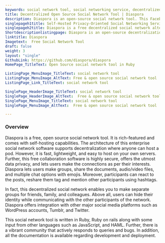 ```yaml
---
keywords: social network tool, social networking service, decentralized social network, enterprise social network software, free collaboration software
title: Decentralized Open Source Social Network Tool | Diaspora
description: Diaspora is an open-source social network tool. This Facebook alternative offers support for media files, chat emojis, hashtags, reshare, mentions and more.
singlepageh1title: Self-Hosted Privacy-Oriented Social Networking Service
singlepageh2title: Diaspora is a free decentralized social network alternative to Facebook. It gives you control over data, social connections and rich communication features.
Shortdescriptionlistingpage: Diaspora is an open-source decentralization social social network tool that supports integration with Twitter, Tumblr and offers powerful features such as data control, Mentions, Emojis and more.
linktitle: Diaspora
Imagetext:  Free Social Network Tool
draft: false
weight: 3
layout: "single"
GithubLink: https://github.com/diaspora/diaspora
HomePage_TitleText: Open Source social network tool in Ruby

ListingPage_MenuImage_TitleText: social network tool
ListingPage_MenuImage_AltText: Free & open source social network tool
ListingPage_Link_TitleText: social network tool

SinglePage_HeaderImage_TitleText: social network tool
SinglePage_HeaderImage_AltText:  Free & open source social network tool
SinglePage_MenuImage_TitleText: social network tool
SinglePage_MenuImage_AltText:  Free & open source social network tool

---
```

### **Overview**

Diaspora is a free, open source social network tool. It is rich-featured and comes with self-hosting capabilities. The architecture of this enterprise social network software supports decentralization where anyone can host a pod. However, it is fast, lightweight, and easy to host on your own servers. Further, this free collaboration software is highly secure, offers the utmost data privacy, and lets users make the connections as per their interests. Diaspora lets users make groups, share the documents, audio/video files, and multiple chat options with emojis. Moreover, participants can react to the posts, reshare them tag and mention other participants using hashtags.

In fact, this decentralized social network enables you to make separate groups for friends, family, and colleagues. Above all, users can hide their identity while communicating with the other participants of the network. Diaspora offers integration with other major social media platforms such as WordPress accounts, Tumblr, and Twitter. 

This social network tool is written in Ruby, Ruby on rails along with some input from other languages such as JavaScript, and HAML. Further, there is a vibrant community that actively responds to queries and bugs. In addition, all the documentation is available regarding development and deployment. 
